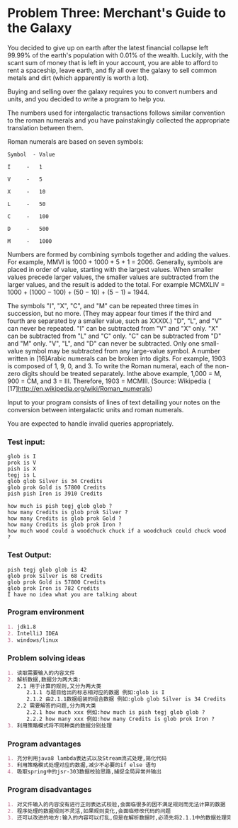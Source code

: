 # Problem Three: Merchant's Guide to the Galaxy

You decided to give up on earth after the latest financial collapse left 99.99% of the earth's population with 0.01% of the wealth. Luckily, with the scant sum of money that is left in your account, you are able to afford to rent a spaceship, leave earth, and fly all over the galaxy to sell common metals and dirt (which apparently is worth a lot).
 
Buying and selling over the galaxy requires you to convert numbers and units, and you decided to write a program to help you.
 
The numbers used for intergalactic transactions follows similar convention to the roman numerals and you have painstakingly collected the appropriate translation between them.
 
Roman numerals are based on seven symbols:
 
```
Symbol  - Value

I     -   1

V     -   5

X     -   10

L     -   50

C     -   100

D     -   500

M     -   1000
```


Numbers are formed by combining symbols together and adding the values. For example, MMVI is 1000 + 1000 + 5 + 1 = 2006. Generally, symbols are placed in order of value, starting with the largest values. When smaller values precede larger values, the smaller values are subtracted from the larger values, and the result is added to the total. For example MCMXLIV = 1000 + (1000 − 100) + (50 − 10) + (5 − 1) = 1944.


The symbols "I", "X", "C", and "M" can be repeated three times in succession, but no more. (They may appear four times if the third and fourth are separated by a smaller value, such as XXXIX.) "D", "L", and "V" can never be repeated.
"I" can be subtracted from "V" and "X" only. "X" can be subtracted from "L" and "C" only. "C" can be subtracted from "D" and "M" only. "V", "L", and "D" can never be subtracted.
Only one small-value symbol may be subtracted from any large-value symbol.
A number written in [16]Arabic numerals can be broken into digits. For example, 1903 is composed of 1, 9, 0, and 3. To write the Roman numeral, each of the non-zero digits should be treated separately. Inthe above example, 1,000 = M, 900 = CM, and 3 = III. Therefore, 1903 = MCMIII.
(Source: Wikipedia ( [17]http://en.wikipedia.org/wiki/Roman_numerals)
 
 
Input to your program consists of lines of text detailing your notes on the conversion between intergalactic units and roman numerals.
 
You are expected to handle invalid queries appropriately.
 
### Test input:
```
glob is I
prok is V
pish is X
tegj is L
glob glob Silver is 34 Credits
glob prok Gold is 57800 Credits
pish pish Iron is 3910 Credits

how much is pish tegj glob glob ?
how many Credits is glob prok Silver ?
how many Credits is glob prok Gold ?
how many Credits is glob prok Iron ?
how much wood could a woodchuck chuck if a woodchuck could chuck wood ?
```


### Test Output:

```
pish tegj glob glob is 42
glob prok Silver is 68 Credits
glob prok Gold is 57800 Credits
glob prok Iron is 782 Credits
I have no idea what you are talking about
```
### Program environment

```markdown
1. jdk1.8
2. IntelliJ IDEA
3. windows/linux
```

### Problem solving ideas

```markdown
1. 读取需要输入的内容文件
2. 解析数据,数据分为两大类:
   2.1 用于计算的规则,又分为两大类
      2.1.1 与题目给出的标志相对应的数据 例如:glob is I
      2.1.2 由2.1.1数据组装的组合数据 例如:glob glob Silver is 34 Credits
   2.2 需要解答的问题,分为两大类
      2.2.1 how much xxx 例如:how much is pish tegj glob glob ?
      2.2.2 how many xxx 例如:how many Credits is glob prok Iron ?
3. 利用策略模式将不同种类的数据分别处理
```

### Program advantages

```markdown
1. 充分利用java8 lambda表达式以及Stream流式处理,简化代码
3. 利用策略模式处理对应的数据,减少不必要的if else 语句
4. 吸取spring中的jsr-303数据校验思路,捕捉全局异常并输出
```

### Program disadvantages

```markdown
1. 对文件输入的内容没有进行正则表达式校验,会面临很多的因不满足规则而无法计算的数据
2. 程序处理的数据规则不灵活,如果规则变化,会面临修改代码的问题
3. 还可以改进的地方:输入的内容可以打乱,但是在解析数据时,必须先将2.1.1中的数据处理完后,再处理其余数据
```